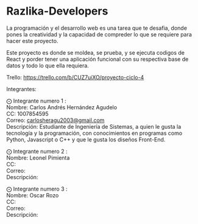 # Razlika-Developers
La programación y el desarrollo web es una tarea que te desafia, donde pones la creatividad
y la capacidad de compreder lo que se requiere para hacer este proyecto.

Este proyecto es donde se moldea, se prueba, y se ejecuta codigos de React y porder tener 
una aplicación funcional con su respectiva base de datos y todo lo que ella requiera.

Trello: https://trello.com/b/CUZ7uiXO/proyecto-ciclo-4

Integrantes:

⨀ Integrante numero 1 : <br />
Nombre: Carlos Andrés Hernández Agudelo <br />
CC: 1007854595 <br />
Correo: carlosheragu2003@gmail.com <br />
Descripción: Estudiante de Ingeniería de Sistemas, a quien le gusta la tecnología y la programación, con conocimientos en programas como Python, Javascript o C++ y que le gusta los diseños Front-End. <br />

⨀ Integrante numero 2 : <br />
Nombre: Leonel Pimienta <br />
CC:  <br />
Correo:  <br />
Descripción:  <br />

⨀ Integrante numero 3 : <br />
Nombre: Oscar Rozo <br />
CC:  <br />
Correo:  <br />
Descripción: <br />
